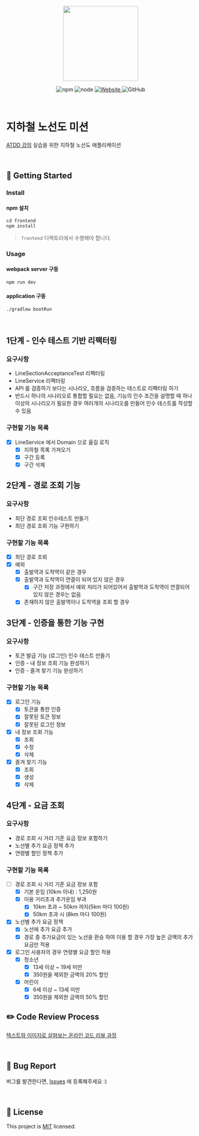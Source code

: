 <p align="center">
    <img width="200px;" src="https://raw.githubusercontent.com/woowacourse/atdd-subway-admin-frontend/master/images/main_logo.png"/>
</p>
<p align="center">
  <img alt="npm" src="https://img.shields.io/badge/npm-%3E%3D%205.5.0-blue">
  <img alt="node" src="https://img.shields.io/badge/node-%3E%3D%209.3.0-blue">
  <a href="https://edu.nextstep.camp/c/R89PYi5H" alt="nextstep atdd">
    <img alt="Website" src="https://img.shields.io/website?url=https%3A%2F%2Fedu.nextstep.camp%2Fc%2FR89PYi5H">
  </a>
  <img alt="GitHub" src="https://img.shields.io/github/license/next-step/atdd-subway-service">
</p>

<br>

# 지하철 노선도 미션
[ATDD 강의](https://edu.nextstep.camp/c/R89PYi5H) 실습을 위한 지하철 노선도 애플리케이션

<br>

## 🚀 Getting Started

### Install
#### npm 설치
```
cd frontend
npm install
```
> `frontend` 디렉토리에서 수행해야 합니다.

### Usage
#### webpack server 구동
```
npm run dev
```
#### application 구동
```
./gradlew bootRun
```
<br>

## 1단계 - 인수 테스트 기반 리팩터링
### 요구사항
- LineSectionAcceptanceTest 리팩터링
- LineService 리팩터링
- API 를 검증하기 보다는 시나리오, 흐름을 검증하는 테스트로 리팩터링 하기
- 반드시 하나의 시나리오로 통합할 필요는 없음, 기능의 인수 조건을 설명할 때 하나 이상의 시나리오가 필요한 경우 여러개의 시나리오를 만들어
인수 테스트를 작성할 수 있음

### 구현할 기능 목록
- [x] LineService 에서 Domain 으로 옮길 로직
  - [x] 지하철 목록 가져오기
  - [x] 구간 등록
  - [x] 구간 삭제

## 2단계 - 경로 조회 기능
### 요구사항
- 최단 경로 조회 인수테스트 만들기
- 최단 경로 조회 기능 구현하기

### 구현할 기능 목록
- [x] 최단 경로 조회
- [x] 예외
  - [x] 출발역과 도착역이 같은 경우
  - [x] 출발역과 도착역이 연결이 되어 있지 않은 경우
    - [x] 구간 저장 과정에서 예외 처리가 되어있어서 출발역과 도착역이 연결되어 있지 않은 경우는 없음
  - [x] 존재하지 않은 출발역이나 도착역을 조회 할 경우

## 3단계 - 인증을 통한 기능 구현
### 요구사항
- 토큰 발급 기능 (로그인) 인수 테스트 만들기
- 인증 - 내 정보 조회 기능 완성하기
- 인증 - 즐겨 찾기 기능 완성하기

### 구현할 기능 목록
- [x] 로그인 기능
  - [x] 토큰을 통한 인증
  - [x] 잘못된 토큰 정보
  - [x] 잘못된 로그인 정보
- [x] 내 정보 조회 기능
  - [x] 조회
  - [x] 수정
  - [x] 삭제
- [x] 즐겨 찾기 기능
  - [x] 조회
  - [x] 생성
  - [x] 삭제

## 4단계 - 요금 조회
### 요구사항
- 경로 조회 시 거리 기준 요금 정보 포함하기
- 노선별 추가 요금 정책 추가
- 연령별 할인 정책 추가

### 구현할 기능 목록
- [ ] 경로 조회 시 거리 기준 요금 정보 포함
  - [x] 기본 운임 (10km 이내) : 1,250원
  - [x] 이용 거리초과 추가운임 부과
    - [x] 10km 초과 ~ 50km 까지(5km 마다 100원)
    - [x] 50km 초과 시 (8km 마다 100원)
- [x] 노선별 추가 요금 정책
  - [x] 노선에 추가 요금 추가
  - [x] 경로 중 추가요금이 있는 노선을 환승 하여 이용 할 경우 가장 높은 금액의 추가 요금만 적용
- [x] 로그인 사용자의 경우 연령별 요금 할인 적용
  - [x] 청소년
    - [x] 13세 이상 ~ 19세 미만
    - [x] 350원을 제외한 금액의 20% 할인
  - [x] 어린이
    - [x] 6세 이상 ~ 13세 미만
    - [x] 350원을 제외한 금액의 50% 할인

## ✏️ Code Review Process
[텍스트와 이미지로 살펴보는 온라인 코드 리뷰 과정](https://github.com/next-step/nextstep-docs/tree/master/codereview)

<br>

## 🐞 Bug Report

버그를 발견한다면, [Issues](https://github.com/next-step/atdd-subway-service/issues) 에 등록해주세요 :)

<br>

## 📝 License

This project is [MIT](https://github.com/next-step/atdd-subway-service/blob/master/LICENSE.md) licensed.

